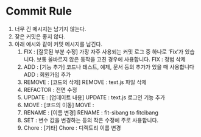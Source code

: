 # Commit Rule

1. 너무 긴 메시지는 남기지 않는다.
2. 잦은 커밋은 좋지 않다.
3. 아래 예시와 같이 커밋 메시지를 남긴다.
   1. FIX : [잘못된 부분 수정]
      가장 자주 사용되는 커밋 로그 중 하나로 ‘Fix’가 있습니다. 보통 올바르지 않은 동작을 고친 경우에 사용합니다.
      FIX : 정범 삭제
   2. ADD : [기능 추가]
      코드나 테스트, 예제, 문서 등의 추가가 있을 때 사용합니다
      ADD : 회원가입 추가
   3. REMOVE : [코드의 삭제]
      REMOVE : text.js 파일 삭제
   4. REFACTOR : 전면 수정
   5. UPDATE : [업데이트 내용]
      UPDATE : text.js 로그인 기능 추가
   6. MOVE : [코드의 이동]
      MOVE :
   7. RENAME : [이름 변경]
      RENAME : fit-sibang to fitcibang
   8. SET : 변수 값을 변경하는 등의 작은 수정에 주로 사용합니다.
   9. Chore : [기타]
      Chore : 디렉토리 이름 변경
